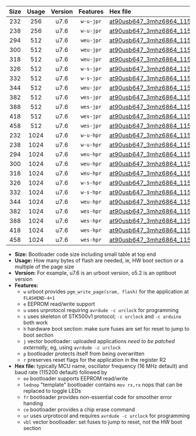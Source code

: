 |Size|Usage|Version|Features|Hex file|
|:-:|:-:|:-:|:-:|:--|
|232|256|u7.6|`w-u-jpr`|[at90usb647_3mhz6864_115200bps_ur_vbl.hex](https://raw.githubusercontent.com/stefanrueger/urboot/main/bootloaders/at90usb647/fcpu_3mhz6864/115200_bps/at90usb647_3mhz6864_115200bps_ur_vbl.hex)|
|238|256|u7.6|`w-u-jpr`|[at90usb647_3mhz6864_115200bps_lednop_ur_vbl.hex](https://raw.githubusercontent.com/stefanrueger/urboot/main/bootloaders/at90usb647/fcpu_3mhz6864/115200_bps/at90usb647_3mhz6864_115200bps_lednop_ur_vbl.hex)|
|294|512|u7.6|`weu-jpr`|[at90usb647_3mhz6864_115200bps_ee_ur_vbl.hex](https://raw.githubusercontent.com/stefanrueger/urboot/main/bootloaders/at90usb647/fcpu_3mhz6864/115200_bps/at90usb647_3mhz6864_115200bps_ee_ur_vbl.hex)|
|300|512|u7.6|`weu-jpr`|[at90usb647_3mhz6864_115200bps_ee_lednop_ur_vbl.hex](https://raw.githubusercontent.com/stefanrueger/urboot/main/bootloaders/at90usb647/fcpu_3mhz6864/115200_bps/at90usb647_3mhz6864_115200bps_ee_lednop_ur_vbl.hex)|
|318|512|u7.6|`weu-jpr`|[at90usb647_3mhz6864_115200bps_ee_lednop_fr_ur_vbl.hex](https://raw.githubusercontent.com/stefanrueger/urboot/main/bootloaders/at90usb647/fcpu_3mhz6864/115200_bps/at90usb647_3mhz6864_115200bps_ee_lednop_fr_ur_vbl.hex)|
|326|512|u7.6|`w-s-jpr`|[at90usb647_3mhz6864_115200bps_vbl.hex](https://raw.githubusercontent.com/stefanrueger/urboot/main/bootloaders/at90usb647/fcpu_3mhz6864/115200_bps/at90usb647_3mhz6864_115200bps_vbl.hex)|
|332|512|u7.6|`w-s-jpr`|[at90usb647_3mhz6864_115200bps_lednop_vbl.hex](https://raw.githubusercontent.com/stefanrueger/urboot/main/bootloaders/at90usb647/fcpu_3mhz6864/115200_bps/at90usb647_3mhz6864_115200bps_lednop_vbl.hex)|
|344|512|u7.6|`weu-jpr`|[at90usb647_3mhz6864_115200bps_ee_lednop_fr_ce_ur_vbl.hex](https://raw.githubusercontent.com/stefanrueger/urboot/main/bootloaders/at90usb647/fcpu_3mhz6864/115200_bps/at90usb647_3mhz6864_115200bps_ee_lednop_fr_ce_ur_vbl.hex)|
|382|512|u7.6|`wes-jpr`|[at90usb647_3mhz6864_115200bps_ee_vbl.hex](https://raw.githubusercontent.com/stefanrueger/urboot/main/bootloaders/at90usb647/fcpu_3mhz6864/115200_bps/at90usb647_3mhz6864_115200bps_ee_vbl.hex)|
|388|512|u7.6|`wes-jpr`|[at90usb647_3mhz6864_115200bps_ee_lednop_vbl.hex](https://raw.githubusercontent.com/stefanrueger/urboot/main/bootloaders/at90usb647/fcpu_3mhz6864/115200_bps/at90usb647_3mhz6864_115200bps_ee_lednop_vbl.hex)|
|418|512|u7.6|`wes-jpr`|[at90usb647_3mhz6864_115200bps_ee_lednop_fr_vbl.hex](https://raw.githubusercontent.com/stefanrueger/urboot/main/bootloaders/at90usb647/fcpu_3mhz6864/115200_bps/at90usb647_3mhz6864_115200bps_ee_lednop_fr_vbl.hex)|
|458|512|u7.6|`wes-jpr`|[at90usb647_3mhz6864_115200bps_ee_lednop_fr_ce_vbl.hex](https://raw.githubusercontent.com/stefanrueger/urboot/main/bootloaders/at90usb647/fcpu_3mhz6864/115200_bps/at90usb647_3mhz6864_115200bps_ee_lednop_fr_ce_vbl.hex)|
|232|1024|u7.6|`w-u-hpr`|[at90usb647_3mhz6864_115200bps_ur.hex](https://raw.githubusercontent.com/stefanrueger/urboot/main/bootloaders/at90usb647/fcpu_3mhz6864/115200_bps/at90usb647_3mhz6864_115200bps_ur.hex)|
|238|1024|u7.6|`w-u-hpr`|[at90usb647_3mhz6864_115200bps_lednop_ur.hex](https://raw.githubusercontent.com/stefanrueger/urboot/main/bootloaders/at90usb647/fcpu_3mhz6864/115200_bps/at90usb647_3mhz6864_115200bps_lednop_ur.hex)|
|294|1024|u7.6|`weu-hpr`|[at90usb647_3mhz6864_115200bps_ee_ur.hex](https://raw.githubusercontent.com/stefanrueger/urboot/main/bootloaders/at90usb647/fcpu_3mhz6864/115200_bps/at90usb647_3mhz6864_115200bps_ee_ur.hex)|
|300|1024|u7.6|`weu-hpr`|[at90usb647_3mhz6864_115200bps_ee_lednop_ur.hex](https://raw.githubusercontent.com/stefanrueger/urboot/main/bootloaders/at90usb647/fcpu_3mhz6864/115200_bps/at90usb647_3mhz6864_115200bps_ee_lednop_ur.hex)|
|318|1024|u7.6|`weu-hpr`|[at90usb647_3mhz6864_115200bps_ee_lednop_fr_ur.hex](https://raw.githubusercontent.com/stefanrueger/urboot/main/bootloaders/at90usb647/fcpu_3mhz6864/115200_bps/at90usb647_3mhz6864_115200bps_ee_lednop_fr_ur.hex)|
|326|1024|u7.6|`w-s-hpr`|[at90usb647_3mhz6864_115200bps.hex](https://raw.githubusercontent.com/stefanrueger/urboot/main/bootloaders/at90usb647/fcpu_3mhz6864/115200_bps/at90usb647_3mhz6864_115200bps.hex)|
|332|1024|u7.6|`w-s-hpr`|[at90usb647_3mhz6864_115200bps_lednop.hex](https://raw.githubusercontent.com/stefanrueger/urboot/main/bootloaders/at90usb647/fcpu_3mhz6864/115200_bps/at90usb647_3mhz6864_115200bps_lednop.hex)|
|344|1024|u7.6|`weu-hpr`|[at90usb647_3mhz6864_115200bps_ee_lednop_fr_ce_ur.hex](https://raw.githubusercontent.com/stefanrueger/urboot/main/bootloaders/at90usb647/fcpu_3mhz6864/115200_bps/at90usb647_3mhz6864_115200bps_ee_lednop_fr_ce_ur.hex)|
|382|1024|u7.6|`wes-hpr`|[at90usb647_3mhz6864_115200bps_ee.hex](https://raw.githubusercontent.com/stefanrueger/urboot/main/bootloaders/at90usb647/fcpu_3mhz6864/115200_bps/at90usb647_3mhz6864_115200bps_ee.hex)|
|388|1024|u7.6|`wes-hpr`|[at90usb647_3mhz6864_115200bps_ee_lednop.hex](https://raw.githubusercontent.com/stefanrueger/urboot/main/bootloaders/at90usb647/fcpu_3mhz6864/115200_bps/at90usb647_3mhz6864_115200bps_ee_lednop.hex)|
|418|1024|u7.6|`wes-hpr`|[at90usb647_3mhz6864_115200bps_ee_lednop_fr.hex](https://raw.githubusercontent.com/stefanrueger/urboot/main/bootloaders/at90usb647/fcpu_3mhz6864/115200_bps/at90usb647_3mhz6864_115200bps_ee_lednop_fr.hex)|
|458|1024|u7.6|`wes-hpr`|[at90usb647_3mhz6864_115200bps_ee_lednop_fr_ce.hex](https://raw.githubusercontent.com/stefanrueger/urboot/main/bootloaders/at90usb647/fcpu_3mhz6864/115200_bps/at90usb647_3mhz6864_115200bps_ee_lednop_fr_ce.hex)|

- **Size:** Bootloader code size including small table at top end
- **Usage:** How many bytes of flash are needed, ie, HW boot section or a multiple of the page size
- **Version:** For example, u7.6 is an urboot version, o5.2 is an optiboot version
- **Features:**
  + `w` urboot provides `pgm_write_page(sram, flash)` for the application at `FLASHEND-4+1`
  + `e` EEPROM read/write support
  + `u` uses urprotocol requiring `avrdude -c urclock` for programming
  + `s` uses skeleton of STK500v1 protocol; `-c urclock` and `-c arduino` both work
  + `h` hardware boot section: make sure fuses are set for reset to jump to boot section
  + `j` vector bootloader: uploaded applications *need to be patched externally*, eg, using `avrdude -c urclock`
  + `p` bootloader protects itself from being overwritten
  + `r` preserves reset flags for the application in the register R2
- **Hex file:** typically MCU name, oscillator frequency (16 MHz default) and baud rate (115200 default) followed by
  + `ee` bootloader supports EEPROM read/write
  + `lednop` "template" bootloader contains `mov rx,rx` nops that can be replaced to toggle LEDs
  + `fr` bootloader provides non-essential code for smoother error handing
  + `ce` bootloader provides a chip erase command
  + `ur` uses urprotocol and requires `avrdude -c urclock` for programming
  + `vbl` vector bootloader: set fuses to jump to reset, not the HW boot section
